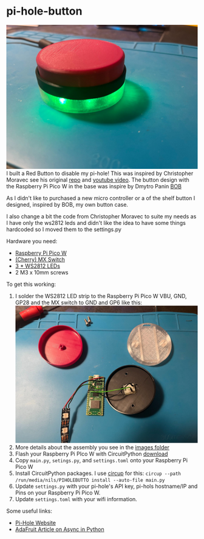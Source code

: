 # pi-hole-button
![button green](/images/05_button_green.jpeg)
I built a Red Button to disable my pi-hole!
This was inspired by Christopher Moravec see his original [repo](https://github.com/morehavoc/pi-hole-button) and [youtube video](https://www.youtube.com/embed/h51sABc1pn0).
The button design with the Raspberry Pi Pico W in the base was inspire by Dmytro Panin [BOB](https://github.com/dr-mod/bob)

As I didn't like to purchased a new micro controller or a of the shelf button I designed, inspired by BOB, my own button case.

I also change a bit the code from Christopher Moravec to suite my needs as I have only the ws2812 leds and didn't like the idea to have some things hardcoded so I moved them to the settings.py

Hardware you need:
* [Raspberry Pi Pico W](https://www.raspberrypi.com/products/raspberry-pi-pico/)
* [(Cherry) MX Switch](https://www.cherrymx.de/en/cherry-mx/mx-original/mx-red.html)
* [3 * WS2812 LEDs](https://amzn.eu/d/g3ZF5xG)
* 2 M3 x 10mm screws

To get this working:
1. I solder the WS2812 LED strip to the Raspberry Pi Pico W VBU, GND, GP28 and the MX switch to GND and GP6 like this: 
![soldering](/images/02_soldering.jpeg)
1. More details about the assembly you see in the [images folder](/images/)
2. Flash your Raspberry Pi PIco W with CircuitPython [download](https://circuitpython.org/board/raspberry_pi_pico_w/)
3. Copy `main.py`, `setings.py`, and `settings.toml` onto your Raspberry Pi Pico W
4. Install CircuitPython packages. I use [circup](https://github.com/adafruit/circup) for this: `circup --path /run/media/nils/PIHOLEBUTTO install --auto-file main.py`
5. Update `settings.py` with your pi-hole's API key, pi-hols hostname/IP and Pins on your Raspberry Pi Pico W.
6. Update `settings.toml` with your wifi information.

Some useful links:
* [Pi-Hole Website](https://pi-hole.net/)
* [AdaFruit Article on Async in Python](https://learn.adafruit.com/cooperative-multitasking-in-circuitpython-with-asyncio/overview)
